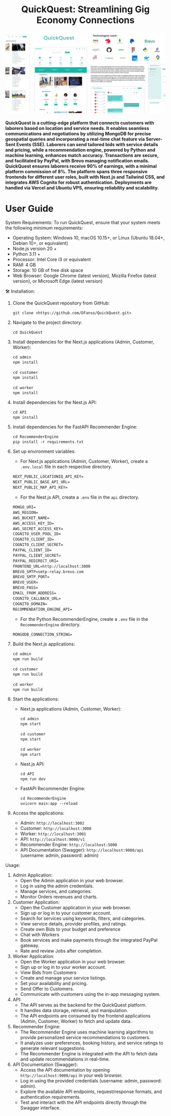 <h1 align="center" id="title">QuickQuest: Streamlining Gig Economy Connections</h1>

![Banner](https://github.com/DFanso/QuickQuest/blob/main/Poster.png)

#### QuickQuest is a cutting-edge platform that connects customers with laborers based on location and service needs. It enables seamless communications and negotiations by utilizing MongoDB for precise geospatial queries and incorporating a real-time chat feature via Server-Sent Events (SSE). Laborers can send tailored bids with service details and pricing, while a recommendation engine, powered by Python and machine learning, enhances match accuracy. Transactions are secure, and facilitated by PayPal, with Brevo managing notification emails. QuickQuest ensures laborers receive 90% of earnings, with a minimal platform commission of 8%. The platform spans three responsive frontends for different user roles, built with Next.js and Tailwind CSS, and integrates AWS Cognito for robust authentication. Deployments are handled via Vercel and Ubuntu VPS, ensuring reliability and scalability.

# User Guide

System Requirements:
To run QuickQuest, ensure that your system meets the following minimum requirements:

- Operating System: Windows 10, macOS 10.15+, or Linux (Ubuntu 18.04+, Debian 10+, or equivalent)
- Node.js version 20 +
- Python 3.11 +
- Processor: Intel Core i3 or equivalent
- RAM: 4 GB
- Storage: 10 GB of free disk space
- Web Browser: Google Chrome (latest version), Mozilla Firefox (latest version), or Microsoft Edge (latest version)

🛠️ Installation:

1. Clone the QuickQuest repository from GitHub:
    
    ```
    git clone <https://github.com/DFanso/QuickQuest.git>
    
    ```
    
2. Navigate to the project directory:
    
    ```
    cd QuickQuest
    
    ```
    
3. Install dependencies for the Next.js applications (Admin, Customer, Worker):
    
    ```
    cd admin
    npm install
    
    cd customer
    npm install
    
    cd worker
    npm install
    
    ```
    
4. Install dependencies for the Nest.js API:
    
    ```
    cd API
    npm install
    
    ```
    
5. Install dependencies for the FastAPI Recommender Engine:
    
    ```
    cd RecommenderEngine
    pip install -r requirements.txt
    
    ```
    
6. Set up environment variables:
    - For Next.js applications (Admin, Customer, Worker), create a `.env.local` file in each respective directory.
    
    ```markdown
    NEXT_PUBLIC_LOCATIONIQ_API_KEY=
    NEXT_PUBLIC_BASE_API_URL=
    NEXT_PUBLIC_MAP_API_KEY=
    ```
    
    - For the Nest.js API, create a `.env` file in the `api` directory.
    
    ```markdown
    MONGO_URI=
    AWS_REGION=
    AWS_BUCKET_NAME=
    AWS_ACCESS_KEY_ID=
    AWS_SECRET_ACCESS_KEY=
    COGNITO_USER_POOL_ID=
    COGNITO_CLIENT_ID=
    COGNITO_CLIENT_SECRET=
    PAYPAL_CLIENT_ID=
    PAYPAL_CLIENT_SECRET=
    PAYPAL_REDIRECT_URI=
    FRONTEND_URL=http://localhost:3000
    BREVO_SMTP=smtp-relay.brevo.com
    BREVO_SMTP_PORT=
    BREVO_USER=
    BREVO_PASS=
    EMAIL_FROM_ADDRESS=
    COGNITO_CALLBACK_URL=
    COGNITO_DOMAIN=
    RECOMMENDATION_ENGINE_API=
    ```
    
    - For the Python RecommenderEngine, create a `.env` file in the `RecommenderEngine` directory.
    
    ```markdown
    MONGODB_CONNECTION_STRING=
    ```
    
7. Build the Next.js applications:
    
    ```
    cd admin
    npm run build
    
    cd customer
    npm run build
    
    cd worker
    npm run build
    
    ```
    
8. Start the applications:
    - Next.js applications (Admin, Customer, Worker):
        
        ```
        cd admin
        npm start
        
        cd customer
        npm start
        
        cd worker
        npm start
        
        ```
        
    - Nest.js API:
        
        ```
        cd API
        npm run dev
        
        ```
        
    - FastAPI Recommender Engine:
        
        ```
        cd RecommenderEngine
        uvicorn main:app --reload
        
        ```
        
9. Access the applications:
    - Admin: `http://localhost:3002`
    - Customer: `http://localhost:3000`
    - Worker: `http://localhost:3001`
    - API: `http://localhost:9000/v1`
    - Recommender Engine: `http://localhost:5000`
    - API Documentation (Swagger): `http://localhost:9000/api` (username: admin, password: admin)

Usage:

1. Admin Application:
    - Open the Admin application in your web browser.
    - Log in using the admin credentials.
    - Manage services, and categories.
    - Monitor Orders revenues and charts.
2. Customer Application:
    - Open the Customer application in your web browser.
    - Sign up or log in to your customer account.
    - Search for services using keywords, filters, and categories.
    - View service details, provider profiles, and ratings.
    - Create own Bids to your budget and preference
    - Chat with Workers
    - Book services and make payments through the integrated PayPal gateway.
    - Rate and review Jobs after completion.
3. Worker Application:
    - Open the Worker application in your web browser.
    - Sign up or log in to your worker account.
    - View Bids from Customers
    - Create and manage your service listings.
    - Set your availability and pricing.
    - Send Offer to Customers.
    - Communicate with customers using the in-app messaging system.
4. API:
    - The API serves as the backend for the QuickQuest platform.
    - It handles data storage, retrieval, and manipulation.
    - The API endpoints are consumed by the frontend applications (Admin, Customer, Worker) to fetch and update data.
5. Recommender Engine:
    - The Recommender Engine uses machine learning algorithms to provide personalized service recommendations to customers.
    - It analyzes user preferences, booking history, and service ratings to generate relevant suggestions.
    - The Recommender Engine is integrated with the API to fetch data and update recommendations in real-time.
6. API Documentation (Swagger):
    - Access the API documentation by opening `http://localhost:9000/api` in your web browser.
    - Log in using the provided credentials (username: admin, password: admin).
    - Explore the available API endpoints, request/response formats, and authentication requirements.
    - Test and interact with the API endpoints directly through the Swagger interface.